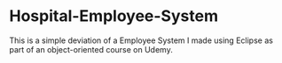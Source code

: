 # Hospital-Employee-System
This is a simple deviation of a Employee System I made using Eclipse as part of an object-oriented course on Udemy. 
